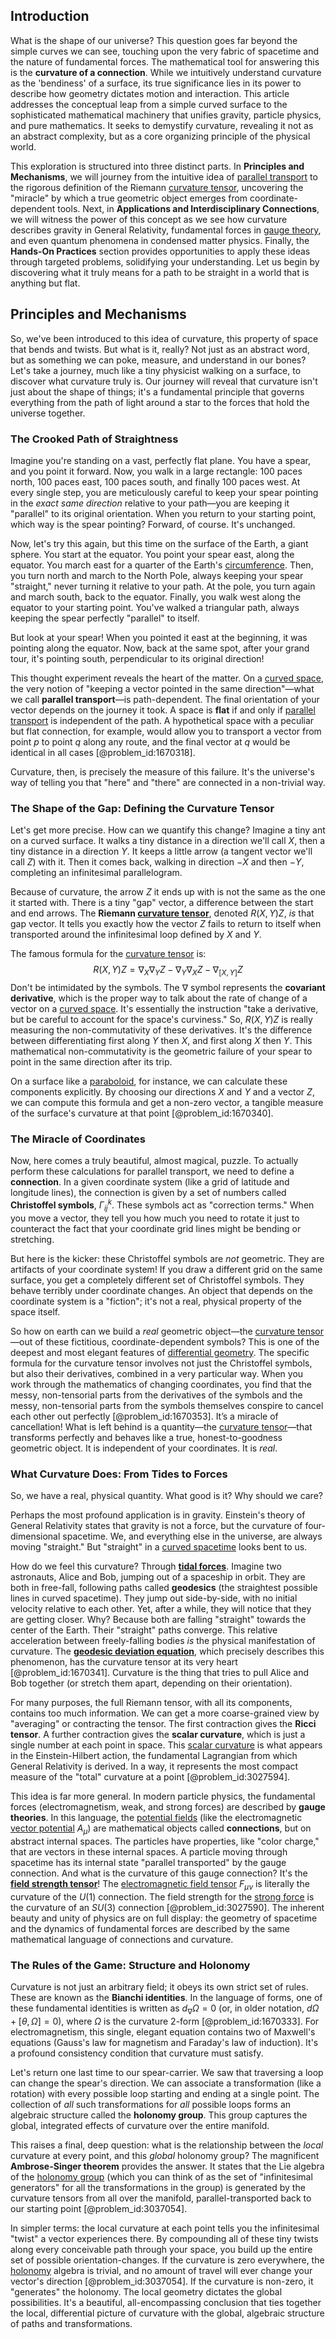## Introduction
What is the shape of our universe? This question goes far beyond the simple curves we can see, touching upon the very fabric of spacetime and the nature of fundamental forces. The mathematical tool for answering this is the **curvature of a connection**. While we intuitively understand curvature as the 'bendiness' of a surface, its true significance lies in its power to describe how geometry dictates motion and interaction. This article addresses the conceptual leap from a simple curved surface to the sophisticated mathematical machinery that unifies gravity, particle physics, and pure mathematics. It seeks to demystify curvature, revealing it not as an abstract complexity, but as a core organizing principle of the physical world.

This exploration is structured into three distinct parts. In **Principles and Mechanisms**, we will journey from the intuitive idea of [parallel transport](@article_id:160177) to the rigorous definition of the Riemann [curvature tensor](@article_id:180889), uncovering the "miracle" by which a true geometric object emerges from coordinate-dependent tools. Next, in **Applications and Interdisciplinary Connections**, we will witness the power of this concept as we see how curvature describes gravity in General Relativity, fundamental forces in [gauge theory](@article_id:142498), and even quantum phenomena in condensed matter physics. Finally, the **Hands-On Practices** section provides opportunities to apply these ideas through targeted problems, solidifying your understanding. Let us begin by discovering what it truly means for a path to be straight in a world that is anything but flat.

## Principles and Mechanisms

So, we've been introduced to this idea of curvature, this property of space that bends and twists. But what is it, really? Not just as an abstract word, but as something we can poke, measure, and understand in our bones? Let's take a journey, much like a tiny physicist walking on a surface, to discover what curvature truly is. Our journey will reveal that curvature isn't just about the shape of things; it's a fundamental principle that governs everything from the path of light around a star to the forces that hold the universe together.

### The Crooked Path of Straightness

Imagine you're standing on a vast, perfectly flat plane. You have a spear, and you point it forward. Now, you walk in a large rectangle: 100 paces north, 100 paces east, 100 paces south, and finally 100 paces west. At every single step, you are meticulously careful to keep your spear pointing in the *exact same direction* relative to your path—you are keeping it "parallel" to its original orientation. When you return to your starting point, which way is the spear pointing? Forward, of course. It's unchanged.

Now, let's try this again, but this time on the surface of the Earth, a giant sphere. You start at the equator. You point your spear east, along the equator. You march east for a quarter of the Earth's [circumference](@article_id:263108). Then, you turn north and march to the North Pole, always keeping your spear "straight," never turning it relative to your path. At the pole, you turn again and march south, back to the equator. Finally, you walk west along the equator to your starting point. You've walked a triangular path, always keeping the spear perfectly "parallel" to itself.

But look at your spear! When you pointed it east at the beginning, it was pointing along the equator. Now, back at the same spot, after your grand tour, it's pointing south, perpendicular to its original direction!

This thought experiment reveals the heart of the matter. On a [curved space](@article_id:157539), the very notion of "keeping a vector pointed in the same direction"—what we call **parallel transport**—is path-dependent. The final orientation of your vector depends on the journey it took. A space is **flat** if and only if [parallel transport](@article_id:160177) is independent of the path. A hypothetical space with a peculiar but flat connection, for example, would allow you to transport a vector from point $p$ to point $q$ along any route, and the final vector at $q$ would be identical in all cases [@problem_id:1670318].

Curvature, then, is precisely the measure of this failure. It's the universe's way of telling you that "here" and "there" are connected in a non-trivial way.

### The Shape of the Gap: Defining the Curvature Tensor

Let's get more precise. How can we quantify this change? Imagine a tiny ant on a curved surface. It walks a tiny distance in a direction we'll call $X$, then a tiny distance in a direction $Y$. It keeps a little arrow (a tangent vector we'll call $Z$) with it. Then it comes back, walking in direction $-X$ and then $-Y$, completing an infinitesimal parallelogram.

Because of curvature, the arrow $Z$ it ends up with is not the same as the one it started with. There is a tiny "gap" vector, a difference between the start and end arrows. The **Riemann [curvature tensor](@article_id:180889)**, denoted $R(X,Y)Z$, *is* that gap vector. It tells you exactly how the vector $Z$ fails to return to itself when transported around the infinitesimal loop defined by $X$ and $Y$.

The famous formula for the [curvature tensor](@article_id:180889) is:
$$
R(X,Y)Z = \nabla_X \nabla_Y Z - \nabla_Y \nabla_X Z - \nabla_{[X,Y]} Z
$$
Don't be intimidated by the symbols. The $\nabla$ symbol represents the **covariant derivative**, which is the proper way to talk about the rate of change of a vector on a [curved space](@article_id:157539). It's essentially the instruction "take a derivative, but be careful to account for the space's curviness." So, $R(X,Y)Z$ is really measuring the non-commutativity of these derivatives. It's the difference between differentiating first along $Y$ then $X$, and first along $X$ then $Y$. This mathematical non-commutativity is the geometric failure of your spear to point in the same direction after its trip.

On a surface like a [paraboloid](@article_id:264219), for instance, we can calculate these components explicitly. By choosing our directions $X$ and $Y$ and a vector $Z$, we can compute this formula and get a non-zero vector, a tangible measure of the surface's curvature at that point [@problem_id:1670340].

### The Miracle of Coordinates

Now, here comes a truly beautiful, almost magical, puzzle. To actually perform these calculations for parallel transport, we need to define a **connection**. In a given coordinate system (like a grid of latitude and longitude lines), the connection is given by a set of numbers called **Christoffel symbols**, $\Gamma^k_{ij}$. These symbols act as "correction terms." When you move a vector, they tell you how much you need to rotate it just to counteract the fact that your coordinate grid lines might be bending or stretching.

But here is the kicker: these Christoffel symbols are *not* geometric. They are artifacts of your coordinate system! If you draw a different grid on the same surface, you get a completely different set of Christoffel symbols. They behave terribly under coordinate changes. An object that depends on the coordinate system is a "fiction"; it's not a real, physical property of the space itself.

So how on earth can we build a *real* geometric object—the [curvature tensor](@article_id:180889)—out of these fictitious, coordinate-dependent symbols? This is one of the deepest and most elegant features of [differential geometry](@article_id:145324). The specific formula for the curvature tensor involves not just the Christoffel symbols, but also their derivatives, combined in a very particular way. When you work through the mathematics of changing coordinates, you find that the messy, non-tensorial parts from the derivatives of the symbols and the messy, non-tensorial parts from the symbols themselves conspire to cancel each other out perfectly [@problem_id:1670353]. It’s a miracle of cancellation! What is left behind is a quantity—the [curvature tensor](@article_id:180889)—that transforms perfectly and behaves like a true, honest-to-goodness geometric object. It is independent of your coordinates. It is *real*.

### What Curvature Does: From Tides to Forces

So, we have a real, physical quantity. What good is it? Why should we care?

Perhaps the most profound application is in gravity. Einstein's theory of General Relativity states that gravity is not a force, but the curvature of four-dimensional spacetime. We, and everything else in the universe, are always moving "straight." But "straight" in a [curved spacetime](@article_id:184444) looks bent to us.

How do we feel this curvature? Through **[tidal forces](@article_id:158694)**. Imagine two astronauts, Alice and Bob, jumping out of a spaceship in orbit. They are both in free-fall, following paths called **geodesics** (the straightest possible lines in curved spacetime). They jump out side-by-side, with no initial velocity relative to each other. Yet, after a while, they will notice that they are getting closer. Why? Because both are falling "straight" towards the center of the Earth. Their "straight" paths converge. This relative acceleration between freely-falling bodies *is* the physical manifestation of curvature. The **[geodesic deviation equation](@article_id:159552)**, which precisely describes this phenomenon, has the curvature tensor at its very heart [@problem_id:1670341]. Curvature is the thing that tries to pull Alice and Bob together (or stretch them apart, depending on their orientation).

For many purposes, the full Riemann tensor, with all its components, contains too much information. We can get a more coarse-grained view by "averaging" or contracting the tensor. The first contraction gives the **Ricci tensor**. A further contraction gives the **scalar curvature**, which is just a single number at each point in space. This [scalar curvature](@article_id:157053) is what appears in the Einstein-Hilbert action, the fundamental Lagrangian from which General Relativity is derived. In a way, it represents the most compact measure of the "total" curvature at a point [@problem_id:3027594].

This idea is far more general. In modern particle physics, the fundamental forces (electromagnetism, weak, and strong forces) are described by **gauge theories**. In this language, the [potential fields](@article_id:142531) (like the electromagnetic [vector potential](@article_id:153148) $A_\mu$) are mathematical objects called **connections**, but on abstract internal spaces. The particles have properties, like "color charge," that are vectors in these internal spaces. A particle moving through spacetime has its internal state "parallel transported" by the gauge connection. And what is the curvature of this gauge connection? It's the **[field strength tensor](@article_id:159252)**! The [electromagnetic field tensor](@article_id:160639) $F_{\mu\nu}$ is literally the curvature of the $U(1)$ connection. The field strength for the [strong force](@article_id:154316) is the curvature of an $SU(3)$ connection [@problem_id:3027590]. The inherent beauty and unity of physics are on full display: the geometry of spacetime and the dynamics of fundamental forces are described by the same mathematical language of connections and curvature.

### The Rules of the Game: Structure and Holonomy

Curvature is not just an arbitrary field; it obeys its own strict set of rules. These are known as the **Bianchi identities**. In the language of forms, one of these fundamental identities is written as $d_\nabla \Omega = 0$ (or, in older notation, $d\Omega + [\theta, \Omega]=0$), where $\Omega$ is the curvature 2-form [@problem_id:1670333]. For electromagnetism, this single, elegant equation contains two of Maxwell's equations (Gauss's law for magnetism and Faraday's law of induction). It's a profound consistency condition that curvature must satisfy.

Let's return one last time to our spear-carrier. We saw that traversing a loop can change the spear's direction. We can associate a transformation (like a rotation) with every possible loop starting and ending at a single point. The collection of *all* such transformations for *all* possible loops forms an algebraic structure called the **holonomy group**. This group captures the global, integrated effects of curvature over the entire manifold.

This raises a final, deep question: what is the relationship between the *local* curvature at every point, and this *global* holonomy group? The magnificent **Ambrose-Singer theorem** provides the answer. It states that the Lie algebra of the [holonomy group](@article_id:159603) (which you can think of as the set of "infinitesimal generators" for all the transformations in the group) is generated by the curvature tensors from all over the manifold, parallel-transported back to our starting point [@problem_id:3037054].

In simpler terms: the local curvature at each point tells you the infinitesimal "twist" a vector experiences there. By compounding all of these tiny twists along every conceivable path through your space, you build up the entire set of possible orientation-changes. If the curvature is zero everywhere, the [holonomy](@article_id:136557) algebra is trivial, and no amount of travel will ever change your vector's direction [@problem_id:3037054]. If the curvature is non-zero, it "generates" the holonomy. The local geometry dictates the global possibilities. It's a beautiful, all-encompassing conclusion that ties together the local, differential picture of curvature with the global, algebraic structure of paths and transformations.